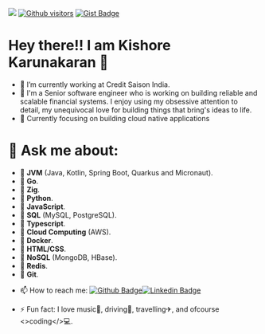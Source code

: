 ![](https://komarev.com/ghpvc/?username=khekrn&color=green)
[![Github visitors](https://visitor-badge.glitch.me/badge?page_id=khekrn.visitor-badge)](https://github.com/khekrn)
[![Gist Badge](https://img.shields.io/badge/-Gist-555859?style=flat-square&logo=Github&logoColor=white&link=https://gist.github.com/khekrn)](https://gist.github.com/khekrn)

   #                                                          Hey there!! I am Kishore Karunakaran 👋
   
   
- 🔭 I’m currently working at Credit Saison India.
- 🌱 I'm a Senior software engineer who is working on building reliable and scalable financial systems. I enjoy using my obsessive attention to detail, my unequivocal love for building things that bring's ideas to life.
- 👯 Currently focusing on building cloud native applications



# 💬 Ask me about:
- 	**JVM** (Java, Kotlin, Spring Boot, Quarkus and Micronaut).
- 	**Go**.
- 	**Zig**.
- 	**Python**.
- 	**JavaScript**.
- 	**SQL** (MySQL, PostgreSQL).
- 	**Typescript**.
- 	**Cloud Computing**  (AWS).
- 	**Docker**.
- 	**HTML/CSS**.
- 	**NoSQL** (MongoDB, HBase).
- 	**Redis**.
- 	**Git**.

<!-- <p>&nbsp;<img align="center" src="https://github-readme-stats.vercel.app/api?username=khekrn&show_icons=true&locale=en" alt="khekrn" /></p>
<p><img align="center" src="https://github-readme-streak-stats.herokuapp.com/?user=khekrn&" alt="khekrn" /></p> -->


- 📫 How to reach me:
[![Github Badge](https://img.shields.io/badge/-Github-000?style=flat-square&logo=Github&logoColor=white&link=https://github.com/khekrn)](https://github.com/khekrn)[![Linkedin Badge](https://img.shields.io/badge/-LinkedIn-blue?style=flat-square&logo=Linkedin&logoColor=white&link=https://www.linkedin.com/in/khekrn)](https://www.linkedin.com/in/khekrn)



- ⚡ Fun fact: I love music🎼, driving🚕, travelling✈, and ofcourse <>coding</>💻.
